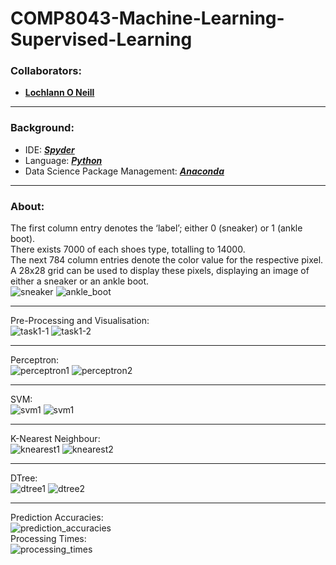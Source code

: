<!--https://github.com/darsaveli/Readme-Markdown-Syntax-->

# COMP8043-Machine-Learning-Supervised-Learning

### Collaborators:
* **[Lochlann O Neill](https://github.com/lochlannoneill)**

-----

### Background:
* IDE: ***[Spyder](https://www.spyder-ide.org/)***  
* Language: ***[Python](https://www.python.org/downloads/)***
* Data Science Package Management: ***[Anaconda](https://www.anaconda.com/products/distribution)***

-----

### About:
The first column entry denotes the ‘label’; either 0 (sneaker) or 1 (ankle boot).  
There exists 7000 of each shoes type, totalling to 14000.  
The next 784 column entries denote the color value for the respective pixel.  
A 28x28 grid can be used to display these pixels, displaying an image of either a sneaker or an ankle boot.  
![sneaker](https://github.com/lochlannoneill/COMP8043-Machine-Learning-Supervised-Learning/blob/main/screenshots/sneaker.png?raw=true)
![ankle_boot](https://github.com/lochlannoneill/COMP8043-Machine-Learning-Supervised-Learning/blob/main/screenshots/ankle_boot.png?raw=true)  

-----

Pre-Processing and Visualisation:  
![task1-1](https://github.com/lochlannoneill/COMP8043-MachineLearning-SupervisedLearning/blob/main/screenshots/task1-1.png)
![task1-2](https://github.com/lochlannoneill/COMP8043-MachineLearning-SupervisedLearning/blob/main/screenshots/task1-2.png)

-----

Perceptron:  
![perceptron1](https://github.com/lochlannoneill/COMP8043-Machine-Learning-Supervised-Learning/blob/main/screenshots/perceptron1.png?raw=true)
![perceptron2](https://github.com/lochlannoneill/COMP8043-Machine-Learning-Supervised-Learning/blob/main/screenshots/perceptron2.png?raw=true)

-----

SVM:  
![svm1](https://github.com/lochlannoneill/COMP8043-Machine-Learning-Supervised-Learning/blob/main/screenshots/smv1.PNG?raw=true)
![svm1](https://github.com/lochlannoneill/COMP8043-Machine-Learning-Supervised-Learning/blob/main/screenshots/smv2.PNG?raw=true)

-----

K-Nearest Neighbour:  
![knearest1](https://github.com/lochlannoneill/COMP8043-Machine-Learning-Supervised-Learning/blob/main/screenshots/knearest1.PNG?raw=true)
![knearest2](https://github.com/lochlannoneill/COMP8043-Machine-Learning-Supervised-Learning/blob/main/screenshots/knearest2.PNG?raw=true)

-----

DTree:  
![dtree1](https://github.com/lochlannoneill/COMP8043-Machine-Learning-Supervised-Learning/blob/main/screenshots/dtree1.PNG?raw=true)
![dtree2](https://github.com/lochlannoneill/COMP8043-Machine-Learning-Supervised-Learning/blob/main/screenshots/dtree2.PNG?raw=true)

-----
Prediction Accuracies:  
![prediction_accuracies](https://github.com/lochlannoneill/COMP8043-Machine-Learning-Supervised-Learning/blob/main/screenshots/comparison_prediction_accuracies.png?raw=true)  
Processing Times:  
![processing_times](https://github.com/lochlannoneill/COMP8043-Machine-Learning-Supervised-Learning/blob/main/screenshots/comparison_processing_times.png?raw=true)  
